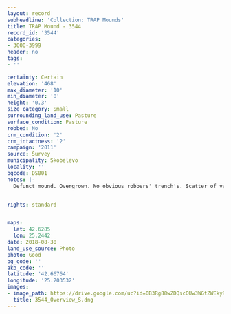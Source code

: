 ```yaml
---
layout: record
subheadline: 'Collection: TRAP Mounds'
title: TRAP Mound - 3544
record_id: '3544'
categories:
- 3000-3999
header: no
tags:
- ''

certainty: Certain
elevation: '468'
max_diameter: '10'
min_diameter: '8'
height: '0.3'
size_category: Small
surrounding_land_use: Pasture
surface_condition: Pasture
robbed: No
crm_condition: '2'
crm_intactness: '2'
campaign: '2011'
source: Survey
municipality: Skobelevo
locality: ''
bgcode: DS001
notes: |-
  Defunct mound. Overgrown. No obvious robbers' trench's. Scatter of various large stones.


rights: standard


maps:
  lat: 42.6285
  lon: 25.2442
date: 2018-08-30
land_use_source: Photo
photo: Good
bg_code: ''
akb_code: ''
latitude: '42.66764'
longitude: '25.203532'
images:
- image_path: https://drive.google.com/uc?id=0B3Rg88wZDQscOUw3WGtZWEkyRHc
  title: 3544_Overview_S.dng
---
```

